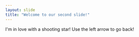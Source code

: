 ```yaml
---
layout: slide
title: "Welcome to our second slide!"
---
```

I'm in love with a shooting star!
Use the left arrow to go back!
